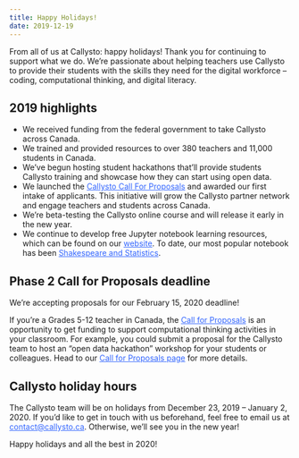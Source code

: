 ```yaml
---
title: Happy Holidays!
date: 2019-12-19
---
```

<p>From all of us at Callysto: happy holidays! Thank you for continuing to support what we do. We’re passionate about helping teachers use Callysto to provide their students with the skills they need for the digital workforce – coding, computational thinking, and digital literacy.</p>

<h2 class="wp-block-heading">2019 highlights</h2>

<ul><li>We received funding from the federal government to take Callysto across Canada.</li><li>We trained and provided resources to over 380 teachers and 11,000 students in Canada.</li><li>We’ve begun hosting student hackathons that’ll provide students Callysto training and showcase how they can start using open data.</li><li>We launched the <a style="color: #3366ff; text-decoration: underline;" href="https://www.callysto.ca/2019/10/09/teaching-computational-thinking-and-coding-get-funds-for-your-classroom-activities/" target="_blank" rel="noopener noreferrer">Callysto Call For Proposals</a> and awarded our first intake of applicants. This initiative will grow the Callysto partner network and engage teachers and students across Canada.</li><li>We’re beta-testing the Callysto online course and will release it early in the new year.</li><li>We continue to develop free Jupyter notebook learning resources, which can be found on our <a style="color: #3366ff; text-decoration: underline;" href="https://www.callysto.ca/learning_modules/" target="_blank" rel="noopener noreferrer">website</a>. To date, our most popular notebook has been <a style="color: #3366ff; text-decoration: underline;" href="https://hub.callysto.ca/jupyter/user/d92b0677604a07f04ac18dbf5d1d25971b139e06/notebooks/callysto-sample-notebooks/notebooks/Social_Sciences/Humanities/Shakespeare_and_Statistics.ipynb" target="_blank" rel="noopener noreferrer">Shakespeare and Statistics</a>.</li></ul>



<h2 class="wp-block-heading">Phase 2 Call for Proposals deadline</h2>



<p>We’re accepting proposals for our February 15, 2020 deadline!</p>



<p>If you’re a Grades 5-12 teacher in Canada, the <a style="color: #3366ff; text-decoration: underline;" href="https://www.callysto.ca/2019/10/09/teaching-computational-thinking-and-coding-get-funds-for-your-classroom-activities/" target="_blank" rel="noopener noreferrer">Call for Proposals</a> is an opportunity to get funding to support computational thinking activities in your classroom. For example, you could submit a proposal for the Callysto team to host an “open data hackathon” workshop for your students or colleagues. Head to our <a style="color: #3366ff; text-decoration: underline;" href="https://www.callysto.ca/2019/10/09/teaching-computational-thinking-and-coding-get-funds-for-your-classroom-activities/" target="_blank" rel="noopener noreferrer">Call for Proposals page</a> for more details.</p>



<h2 class="wp-block-heading">Callysto holiday hours</h2>



<p>The Callysto team will be on holidays from December 23, 2019 – January 2, 2020. If you’d like to get in touch with us beforehand, feel free to email us at <a style="color: #3366ff; text-decoration: underline;" href="mailto:contact@callysto.ca" target="_blank" rel="noopener noreferrer">contact@callysto.ca</a>. Otherwise, we’ll see you in the new year!</p>



<p>Happy holidays and all the best in 2020!</p>